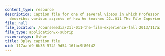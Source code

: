```yaml
---
content_type: resource
description: Caption file for one of several videos in which Professor David Thorburn
  describes various aspects of how he teaches 21L.011 The Film Experience.
file: null
file_location: /coursemedia/21l-011-the-film-experience-fall-2013/117aafd96b3557439d5416fbc9f80f42_lhKse0vIbqo.vtt
file_type: application/x-subrip
resourcetype: Other
title: 3play caption file
uid: 117aafd9-6b35-5743-9d54-16fbc9f80f42
---
```

